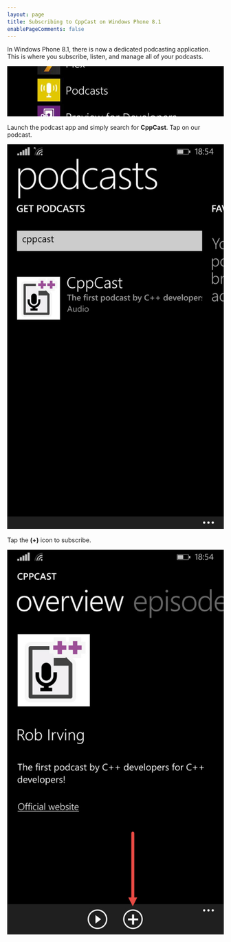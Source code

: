 ```yaml
---
layout: page
title: Subscribing to CppCast on Windows Phone 8.1
enablePageComments: false 
---
```


In Windows Phone 8.1, there is now a dedicated podcasting application. This is where you subscribe, listen, and manage all of your podcasts.

![Podcast App](podcast-app@2x.jpg)

Launch the podcast app and simply search for **CppCast**. Tap on our podcast.

![Searching for the CppCast podcast](subscribe-screenshot@2x.jpg)

Tap the **(+)** icon to subscribe.

![Podcast Detail screen](podcast-detail-screen@2x.jpg)

